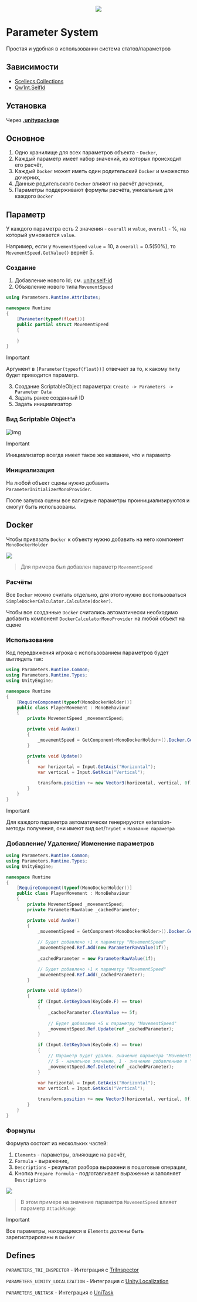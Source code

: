 <p align="center">
<img src="Screenshots~/Preview.jpg"/>
</p>

# Parameter System

Простая и удобная в использовании система статов/параметров

## Зависимости

- [Scellecs.Collections](https://github.com/scellecs/collections)
- [Qw1nt.SelfId](https://github.com/Qw1nt/unity.self-id)

## Установка

Через <b>[.unitypackage](https://github.com/Qw1nt/unity.parameters/releases/latest/download/unity.parameters.unitypackage)</b>

## Основное

1) Одно хранилище для всех параметров объекта - `Docker`,
2) Каждый параметр имеет набор значений, из которых происходит его расчёт,
3) Каждый `Docker` может иметь один родительский `Docker` и множество дочерних,
4) Данные родительского `Docker` влияют на расчёт дочерних,
5) Параметры поддерживают формулы расчёта, уникальные для каждого `Docker`

## Параметр

У каждого параметра есть 2 значения - `overall` и `value`, `overall` - %, на который умножается `value`. 

Например, если у `MovementSpeed` `value` = 10, а `overall` = 0.5(50%), то `MovementSpeed.GetValue()` вернёт 5.


### Создание 

1) Добавление нового Id; см. [unity.self-id](https://github.com/Qw1nt/unity.self-id)
2) Объявление нового типа  `MovementSpeed`

```csharp
using Parameters.Runtime.Attributes;

namespace Runtime
{
    [Parameter(typeof(float))]
    public partial struct MovementSpeed
    {
        
    }
}
```

> [!IMPORTANT]
> Аргумент в `[Parameter(typeof(float))]` отвечает за то, к какому типу будет приводится параметр.

3) Создание ScriptableObject параметра: `Create -> Parameters -> Parameter Data`
4) Задать ранее созданный ID
5) Задать инициализатор

### Вид Scriptable Object'а 
<img src="./Screenshots~/ParameterData.jpg" alt="img"/>

> [!IMPORTANT]
> Инициализатор всегда имеет такое же название, что и параметр

### Инициализация
На любой объект сцены нужно добавить `ParameterInitializerMonoProvider`.

После запуска сцены все валидные параметры проинициализируются и смогут быть использованы.

## Docker

Чтобы привязать `Docker` к объекту нужно добавить на него компонент `MonoDockerHolder` 

<img src="Screenshots~/SimpleDockerHolder.jpg"/>

> Для примера был добавлен параметр `MovementSpeed`

### Расчёты

Все `Docker` можно считать отдельно, для этого нужно воспользоваться `SimpleDockerCalculator.Calculate(docker)`. 

Чтобы все созданные `Docker` считались автоматически необходимо добавить компонент `DockerCalculatorMonoProvider` на любой объект на сцене 

### Использование

Код передвижения игрока с использованием параметров будет выглядеть так:
```csharp
using Parameters.Runtime.Common;
using Parameters.Runtime.Types;
using UnityEngine;

namespace Runtime
{
    [RequireComponent(typeof(MonoDockerHolder))]
    public class PlayerMovement : MonoBehaviour
    {
        private MovementSpeed _movementSpeed;

        private void Awake()
        {
            _movementSpeed = GetComponent<MonoDockerHolder>().Docker.GetMovementSpeed();
        }

        private void Update()
        {
            var horizontal = Input.GetAxis("Horizontal");
            var vertical = Input.GetAxis("Vertical");

            transform.position += new Vector3(horizontal, vertical, 0f) * _movementSpeed.GetValue() * Time.deltaTime;
        }
    }
}
```
> [!IMPORTANT]
> Для каждого параметра автоматически генерируются extension-методы получения, они имеют вид `Get`/`TryGet` + `Название параметра`

### Добавление/ Удаление/ Изменение параметров

```csharp
using Parameters.Runtime.Common;
using Parameters.Runtime.Types;
using UnityEngine;

namespace Runtime
{
    [RequireComponent(typeof(MonoDockerHolder))]
    public class PlayerMovement : MonoBehaviour
    {
        private MovementSpeed _movementSpeed;
        private ParameterRawValue _cachedParameter;

        private void Awake()
        {
            _movementSpeed = GetComponent<MonoDockerHolder>().Docker.GetMovementSpeed();
            
            // Будет добавлено +1 к параметру "MovementSpeed"
            _movementSpeed.Ref.Add(new ParameterRawValue(1f));
            
            _cachedParameter = new ParameterRawValue(1f);

            // Будет добавлено +1 к параметру "MovementSpeed"
            _movementSpeed.Ref.Add(_cachedParameter);
        }

        private void Update()
        {
            if (Input.GetKeyDown(KeyCode.F) == true)
            {
                _cachedParameter.CleanValue += 5f;
                
                // Будет добавлено +5 к параметру "MovementSpeed"
                _movementSpeed.Ref.Update(ref _cachedParameter);
            }

            if (Input.GetKeyDown(KeyCode.K) == true)
            {
                // Параметр будет удалён. Значение параметра "MovementSpeed" станет 5 + 1
                // 5 - начальное значение, 1 - значение добавленное в "Awake()"
                _movementSpeed.Ref.Delete(ref _cachedParameter);
            }
            
            var horizontal = Input.GetAxis("Horizontal");
            var vertical = Input.GetAxis("Vertical");

            transform.position += new Vector3(horizontal, vertical, 0f) * _movementSpeed.GetValue() * Time.deltaTime;
        }
    }
}
```

### Формулы

Формула состоит из нескольких частей: 
1) `Elements` - параметры, влияющие на расчёт,
2) `Formula` - выражение,
3) `Descriptions` - результат разбора выражени в пошаговые операции,
4) Кнопка `Prepare Formula` - подготавливает выражение и заполняет `Descriptions`

<img src="Screenshots~/ParameterWithFormula.jpg"/>

> В этом примере на значение параметра `MovementSpeed` влияет параметр `AttackRange` 

> [!IMPORTANT]
> Все параметры, находящиеся в `Elements` должны быть зарегистрированы в `Docker`

## Defines

``PARAMETERS_TRI_INSPECTOR`` - Интеграция с [TriInspector](https://github.com/codewriter-packages/Tri-Inspector)

``PARAMETERS_UINITY_LOCALIZATION`` - Интеграция
с [Unity.Localization](https://docs.unity3d.com/Packages/com.unity.localization@1.5/manual/index.html)

```PARAMETERS_UNITASK``` - Интеграция с [UniTask](https://github.com/Cysharp/UniTask)
